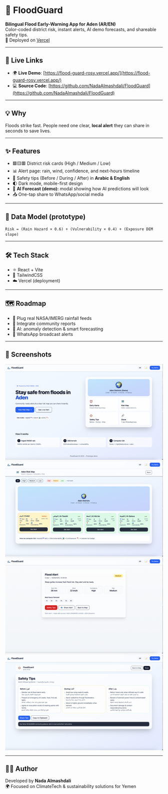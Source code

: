 # 🌊 FloodGuard

**Bilingual Flood Early-Warning App for Aden (AR/EN)**  
Color-coded district risk, instant alerts, AI demo forecasts, and shareable safety tips.  
🚀 Deployed on [Vercel](https://flood-guard-rosy.vercel.app/)

---

## 🔗 Live Links
- 🌍 **Live Demo**: [https://flood-guard-rosy.vercel.app/](https://flood-guard-rosy.vercel.app/)  
- 💻 **Source Code**: [https://github.com/NadaAlmashdali/FloodGuard](https://github.com/NadaAlmashdali/FloodGuard)

---

## 💡 Why
Floods strike fast. People need one clear, **local alert** they can share in seconds to save lives.

---

## ✨ Features
- 🟩🟨🟥 District risk cards (High / Medium / Low)  
- 📊 Alert page: rain, wind, confidence, and next-hours timeline  
- 🛟 Safety tips (Before / During / After) in **Arabic & English**  
- 🌓 Dark mode, mobile-first design  
- 🤖 **AI Forecast (demo):** modal showing how AI predictions will look  
- 📤 One-tap share to WhatsApp/social media  

---

## 🧮 Data Model (prototype)
`Risk = (Rain Hazard × 0.6) + (Vulnerability × 0.4) + (Exposure DEM slope)`

---

## 🛠 Tech Stack
- ⚛️ React + Vite  
- 🎨 TailwindCSS  
- ☁️ Vercel (deployment)

---

## 🗺 Roadmap
- 🔌 Plug real NASA/IMERG rainfall feeds  
- 📡 Integrate community reports  
- 🤖 AI: anomaly detection & smart forecasting  
- 📱 WhatsApp broadcast alerts  

---
## 📸 Screenshots  

![Home](src/assets/Home.png)  
![Maps](src/assets/Maps.png)  
![Alert](src/assets/Alert.png)  
![Safety Tips](src/assets/Safety_Tipes.png)  

---

## 👩‍💻 Author
Developed by **Nada Almashdali**  
🌍 Focused on ClimateTech & sustainability solutions for Yemen
